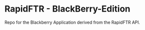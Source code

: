 # RapidFTR - BlackBerry-Edition

Repo for the Blackberry Application derived from the RapidFTR API.
